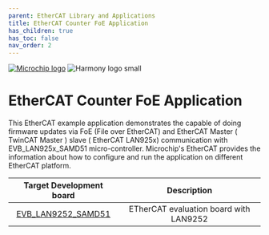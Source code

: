 ```yaml
---
parent: EtherCAT Library and Applications
title: EtherCAT Counter FoE Application
has_children: true
has_toc: false
nav_order: 2
---
```


[![Microchip logo](https://www.microchip.com/ResourcePackages/Microchip/assets/dist/images/logo.png)](https://www.microchip.com)
![Harmony logo small](https://raw.githubusercontent.com/wiki/Microchip-MPLAB-Harmony/Microchip-MPLAB-Harmony.github.io/images/microchip_mplab_harmony_logo_small.png)


# EtherCAT Counter FoE Application

This EtherCAT example application demonstrates the capable of doing firmware updates via FoE (File over EtherCAT) and EtherCAT Master ( TwinCAT Master ) slave ( EtherCAT LAN925x) communication with EVB_LAN925x_SAMD51 micro-controller.
Microchip's EtherCAT provides the information about how to configure and run the application on different EtherCAT platform.

| Target Development board  | Description |
|:-------------------------:|:-----------:|
|[EVB_LAN9252_SAMD51](docs/readme_lan9252_samd51.md)|ETherCAT evaluation board with LAN9252|
